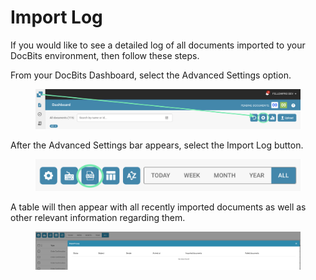 # Import Log

If you would like to see a detailed log of all documents imported to your DocBits environment, then follow these steps.

From your DocBits Dashboard, select the Advanced Settings option.

<figure><img src="../../.gitbook/assets/image (3).png" alt=""><figcaption></figcaption></figure>

After the Advanced Settings bar appears, select the Import Log button.

<figure><img src="../../.gitbook/assets/image (4).png" alt=""><figcaption></figcaption></figure>

A table will then appear with all recently imported documents as well as other relevant information regarding them.

<figure><img src="../../.gitbook/assets/image (5).png" alt=""><figcaption></figcaption></figure>
